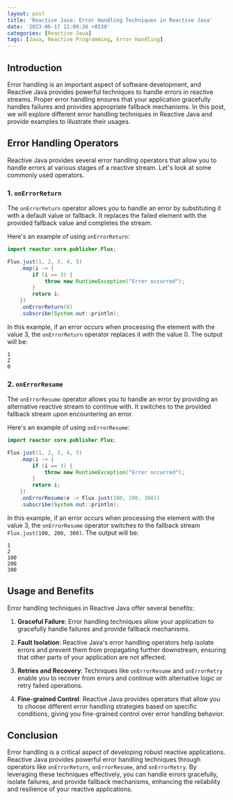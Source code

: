 ```yaml
---
layout: post
title: 'Reactive Java: Error Handling Techniques in Reactive Java'
date: '2023-06-17 11:09:36 +0530'
categories: [Reactive Java]
tags: [Java, Reactive Programming, Error Handling]
---
```

## Introduction

Error handling is an important aspect of software development, and Reactive Java provides powerful techniques to handle errors in reactive streams. Proper error handling ensures that your application gracefully handles failures and provides appropriate fallback mechanisms. In this post, we will explore different error handling techniques in Reactive Java and provide examples to illustrate their usages.

## Error Handling Operators

Reactive Java provides several error handling operators that allow you to handle errors at various stages of a reactive stream. Let's look at some commonly used operators.

### 1. `onErrorReturn`

The `onErrorReturn` operator allows you to handle an error by substituting it with a default value or fallback. It replaces the failed element with the provided fallback value and completes the stream.

Here's an example of using `onErrorReturn`:

```java
import reactor.core.publisher.Flux;

Flux.just(1, 2, 3, 4, 5)
    .map(i -> {
        if (i == 3) {
            throw new RuntimeException("Error occurred");
        }
        return i;
    })
    .onErrorReturn(0)
    .subscribe(System.out::println);
```

In this example, if an error occurs when processing the element with the value 3, the `onErrorReturn` operator replaces it with the value 0. The output will be:

```
1
2
0
```

### 2. `onErrorResume`

The `onErrorResume` operator allows you to handle an error by providing an alternative reactive stream to continue with. It switches to the provided fallback stream upon encountering an error.

Here's an example of using `onErrorResume`:

```java
import reactor.core.publisher.Flux;

Flux.just(1, 2, 3, 4, 5)
    .map(i -> {
        if (i == 3) {
            throw new RuntimeException("Error occurred");
        }
        return i;
    })
    .onErrorResume(e -> Flux.just(100, 200, 300))
    .subscribe(System.out::println);
```

In this example, if an error occurs when processing the element with the value 3, the `onErrorResume` operator switches to the fallback stream `Flux.just(100, 200, 300)`. The output will be:

```
1
2
100
200
300
```

## Usage and Benefits

Error handling techniques in Reactive Java offer several benefits:

1. **Graceful Failure**: Error handling techniques allow your application to gracefully handle failures and provide fallback mechanisms.

2. **Fault Isolation**: Reactive Java's error handling operators help isolate errors and prevent them from propagating further downstream, ensuring that other parts of your application are not affected.

3. **Retries and Recovery**: Techniques like `onErrorResume` and `onErrorRetry` enable you to recover from errors and continue with alternative logic or retry failed operations.

4. **Fine-grained Control**: Reactive Java provides operators that allow you to choose different error handling strategies based on specific conditions, giving you fine-grained control over error handling behavior.

## Conclusion

Error handling is a critical aspect of developing robust reactive applications. Reactive Java provides powerful error handling techniques through operators like `onErrorReturn`, `onErrorResume`, and `onErrorRetry`. By leveraging these techniques effectively, you can handle errors gracefully, isolate failures, and provide fallback mechanisms, enhancing the reliability and resilience of your reactive applications.